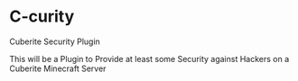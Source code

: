 # C-curity
Cuberite Security Plugin

This will be a Plugin to Provide at least some Security against Hackers on a Cuberite Minecraft Server
